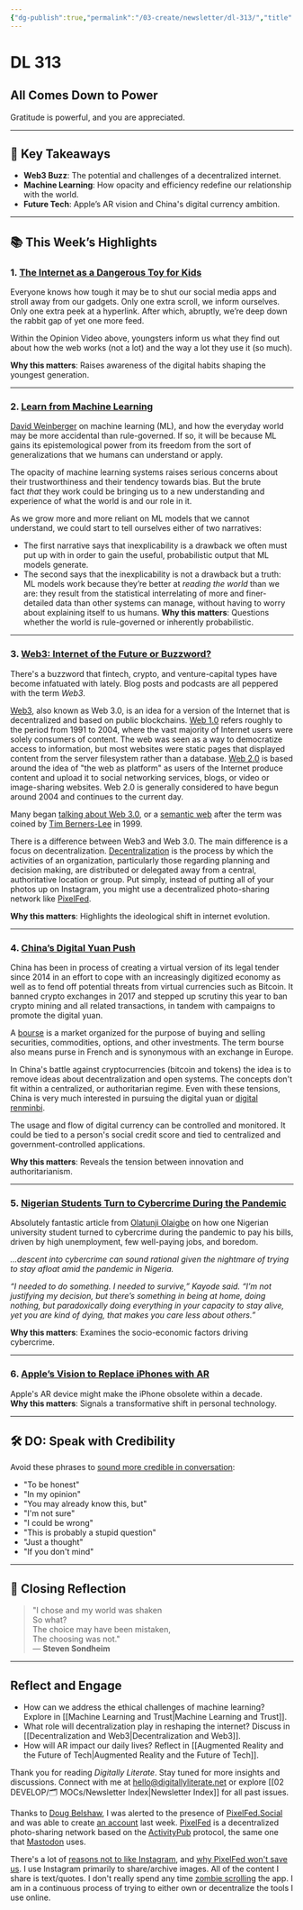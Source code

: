 ```yaml
---
{"dg-publish":true,"permalink":"/03-create/newsletter/dl-313/","title":"All Comes Down to Power","tags":["fintech","social-media"],"created":"2021-11-27","updated":"2021-11-27"}
---
```



# DL 313

## All Comes Down to Power

Gratitude is powerful, and you are appreciated.  

---

## 🔖 Key Takeaways

- **Web3 Buzz**: The potential and challenges of a decentralized internet.  
- **Machine Learning**: How opacity and efficiency redefine our relationship with the world.  
- **Future Tech**: Apple’s AR vision and China's digital currency ambition.  

---

## 📚 This Week’s Highlights

### 1. **[The Internet as a Dangerous Toy for Kids](https://www.nytimes.com/2021-11-24/opinion/kids-internet-safety-social-apps.html)**  
Everyone knows how tough it may be to shut our social media apps and stroll away from our gadgets. Only one extra scroll, we inform ourselves. Only one extra peek at a hyperlink. After which, abruptly, we’re deep down the rabbit gap of yet one more feed.

Within the Opinion Video above, youngsters inform us what they find out about how the web works (not a lot) and the way a lot they use it (so much).

**Why this matters**: Raises awareness of the digital habits shaping the youngest generation.

---

### 2. **[Learn from Machine Learning](https://aeon.co/essays/our-world-is-a-black-box-predictable-but-not-understandable)**  
[David Weinberger](https://www.weinberger.org/) on machine learning (ML), and how the everyday world may be more accidental than rule-governed. If so, it will be because ML gains its epistemological power from its freedom from the sort of generalizations that we humans can understand or apply.

The opacity of machine learning systems raises serious concerns about their trustworthiness and their tendency towards bias. But the brute fact _that_ they work could be bringing us to a new understanding and experience of what the world is and our role in it.

As we grow more and more reliant on ML models that we cannot understand, we could start to tell ourselves either of two narratives:

- The first narrative says that inexplicability is a drawback we often must put up with in order to gain the useful, probabilistic output that ML models generate.
- The second says that the inexplicability is not a drawback but a truth: ML models work because they’re better at _reading the world_ than we are: they result from the statistical interrelating of more and finer-detailed data than other systems can manage, without having to worry about explaining itself to us humans.
**Why this matters**: Questions whether the world is rule-governed or inherently probabilistic.

---

### 3. **[Web3: Internet of the Future or Buzzword?](https://www.npr.org/2021-11-21/1056988346/web3-internet-jargon-or-future-vision)**  
There's a buzzword that fintech, crypto, and venture-capital types have become infatuated with lately. Blog posts and podcasts are all peppered with the term _Web3_.

[Web3](https://en.wikipedia.org/wiki/Web3), also known as Web 3.0, is an idea for a version of the Internet that is decentralized and based on public blockchains. [Web 1.0](https://en.wikipedia.org/wiki/Web_1.0) refers roughly to the period from 1991 to 2004, where the vast majority of Internet users were solely consumers of content. The web was seen as a way to democratize access to information, but most websites were static pages that displayed content from the server filesystem rather than a database. [Web 2.0](https://en.wikipedia.org/wiki/Web_2.0) is based around the idea of "the web as platform" as users of the Internet produce content and upload it to social networking services, blogs, or video or image-sharing websites. Web 2.0 is generally considered to have begun around 2004 and continues to the current day.

Many began [talking about Web 3.0](https://www.nytimes.com/2006-05-23/technology/23iht-web.html), or a [semantic web](https://en.wikipedia.org/wiki/Semantic_Web) after the term was coined by [Tim Berners-Lee](https://en.wikipedia.org/wiki/Tim_Berners-Lee) in 1999.

There is a difference between Web3 and Web 3.0. The main difference is a focus on decentralization. [Decentralization](https://en.wikipedia.org/wiki/Decentralization) is the process by which the activities of an organization, particularly those regarding planning and decision making, are distributed or delegated away from a central, authoritative location or group. Put simply, instead of putting all of your photos up on Instagram, you might use a decentralized photo-sharing network like [PixelFed](https://pixelfed.org/).

**Why this matters**: Highlights the ideological shift in internet evolution.

---

### 4. **[China’s Digital Yuan Push](https://www.bloomberg.com/news/articles/2021-11-26/china-looks-to-set-up-digital-asset-bourse-in-virtual-yuan-push)**  
China has been in process of creating a virtual version of its legal tender since 2014 in an effort to cope with an increasingly digitized economy as well as to fend off potential threats from virtual currencies such as Bitcoin. It banned crypto exchanges in 2017 and stepped up scrutiny this year to ban crypto mining and all related transactions, in tandem with campaigns to promote the digital yuan. 

A [bourse](https://www.investopedia.com/terms/b/bourse.asp) is a market organized for the purpose of buying and selling securities, commodities, options, and other investments. The term bourse also means purse in French and is synonymous with an exchange in Europe.

In China's battle against cryptocurrencies (bitcoin and tokens) the idea is to remove ideas about decentralization and open systems. The concepts don't fit within a centralized, or authoritarian regime. Even with these tensions, China is very much interested in pursuing the digital yuan or [digital renminbi](https://en.wikipedia.org/wiki/Digital_renminbi).

The usage and flow of digital currency can be controlled and monitored. It could be tied to a person's social credit score and tied to centralized and government-controlled applications.

**Why this matters**: Reveals the tension between innovation and authoritarianism.

---

### 5. **[Nigerian Students Turn to Cybercrime During the Pandemic](https://therecord.media/how-the-pandemic-pulled-nigerian-university-students-into-cybercrime/)**  
Absolutely fantastic article from [Olatunji Olaigbe](https://twitter.com/OlaigbeUthman) on how one Nigerian university student turned to cybercrime during the pandemic to pay his bills, driven by high unemployment, few well-paying jobs, and boredom.

_...descent into cybercrime can sound rational given the nightmare of trying to stay afloat amid the pandemic in Nigeria._ 

_“I needed to do something. I needed to survive,” Kayode said. “I’m not justifying my decision, but there’s something in being at home, doing nothing, but paradoxically doing everything in your capacity to stay alive, yet you are kind of dying, that makes you care less about others.”_

**Why this matters**: Examines the socio-economic factors driving cybercrime.

---

### 6. **[Apple’s Vision to Replace iPhones with AR](https://9to5mac.com/2021-11-25/kuo-apple-plans-to-replace-the-iphone-with-ar-in-10-years/)**  
Apple's AR device might make the iPhone obsolete within a decade.  
**Why this matters**: Signals a transformative shift in personal technology.

---

## 🛠️ DO: Speak with Credibility  

Avoid these phrases to [sound more credible in conversation](https://www.fastcompany.com/90697405/using-these-8-common-phrases-can-ruin-your-credibility):  

- "To be honest"  
- "In my opinion"  
- "You may already know this, but"  
- "I'm not sure"  
- "I could be wrong"  
- "This is probably a stupid question"  
- "Just a thought"  
- "If you don't mind"  

---

## 🌟 Closing Reflection

> "I chose and my world was shaken  
> So what?  
> The choice may have been mistaken,  
> The choosing was not."  
> — **Steven Sondheim**

---

## Reflect and Engage  

- How can we address the ethical challenges of machine learning? Explore in [[Machine Learning and Trust\|Machine Learning and Trust]].  
- What role will decentralization play in reshaping the internet? Discuss in [[Decentralization and Web3\|Decentralization and Web3]].  
- How will AR impact our daily lives? Reflect in [[Augmented Reality and the Future of Tech\|Augmented Reality and the Future of Tech]].  

Thank you for reading _Digitally Literate_. Stay tuned for more insights and discussions. Connect with me at [hello@digitallyliterate.net](mailto:hello@digitallyliterate.net) or explore [[02 DEVELOP/🗂️ MOCs/Newsletter Index\|Newsletter Index]] for all past issues.

Thanks to [Doug Belshaw](https://dougbelshaw.com/), I was alerted to the presence of [PixelFed.Social](https://pixelfed.social/) and was able to create [an account](https://pixelfed.social/wiobyrne) last week. [PixelFed](https://pixelfed.org/) is a decentralized photo-sharing network based on the [ActivityPub](https://www.w3.org/TR/activitypub/) protocol, the same one that [Mastodon](https://joinmastodon.org/) uses.

There's a lot of [reasons not to like Instagram](https://eandt.theiet.org/content/articles/2018/04/instagram-worst-social-network-for-youth-mental-health-report-finds/), and [why PixelFed won't save us](https://victoria.dev/blog/why-pixelfed-wont-save-us-from-instagram/). I use Instagram primarily to share/archive images. All of the content I share is text/quotes. I don't really spend any time [zombie scrolling](https://www.newportinstitute.com/resources/mental-health/zombie_scrolling/) the app. I am in a continuous process of trying to either own or decentralize the tools I use online.